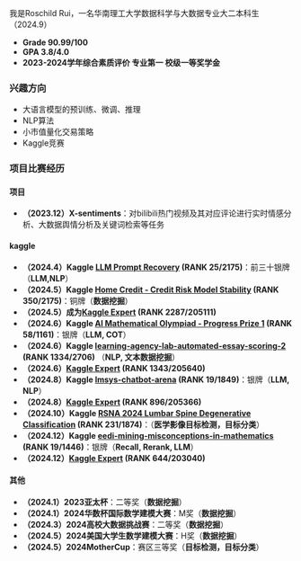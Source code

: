我是Roschild Rui，一名华南理工大学数据科学与大数据专业大二本科生（2024.9）
- **Grade 90.99/100**
- **GPA 3.8/4.0**
- **2023-2024学年综合素质评价 专业第一 校级一等奖学金**

### 兴趣方向
- 大语言模型的预训练、微调、推理
- NLP算法
- 小市值量化交易策略
- Kaggle竞赛

### 项目比赛经历
#### 项目
- **（2023.12）X-sentiments**：对bilibili热门视频及其对应评论进行实时情感分析、大数据舆情分析及关键词检索等任务

#### kaggle 
- **（2024.4）Kaggle [LLM Prompt Recovery](https://www.kaggle.com/competitions/llm-prompt-recovery) (RANK 25/2175)**：前三十银牌 （**LLM,NLP**）
- **（2024.5）Kaggle [Home Credit - Credit Risk Model Stability](https://www.kaggle.com/competitions/home-credit-credit-risk-model-stability) (RANK 350/2175)**：铜牌（**数据挖掘**）
- **（2024.5）成为[Kaggle Expert](https://www.kaggle.com/roschildrui) (RANK 2287/205111)**
- **（2024.6）Kaggle [AI Mathematical Olympiad - Progress Prize 1](https://www.kaggle.com/competitions/ai-mathematical-olympiad-prize) (RANK 58/1161)**：银牌（**LLM, COT**）
- **（2024.6）Kaggle [learning-agency-lab-automated-essay-scoring-2](https://www.kaggle.com/competitions/learning-agency-lab-automated-essay-scoring-2) (RANK 1334/2706)** （**NLP, 文本数据挖掘**）
- **（2024.6）[Kaggle Expert](https://www.kaggle.com/roschildrui) (RANK 1343/205640)**
- **（2024.8）Kaggle [lmsys-chatbot-arena](https://www.kaggle.com/competitions/lmsys-chatbot-arena) (RANK 19/1849)**：银牌（**LLM, NLP**）
- **（2024.8）[Kaggle Expert](https://www.kaggle.com/roschildrui) (RANK 896/205366)**
- **（2024.10）Kaggle [RSNA 2024 Lumbar Spine Degenerative Classification](https://www.kaggle.com/competitions/rsna-2024-lumbar-spine-degenerative-classification)
  (RANK 231/1874)**：（**医学影像目标检测，目标分类**）
- **（2024.12）Kaggle [eedi-mining-misconceptions-in-mathematics](https://www.kaggle.com/competitions/eedi-mining-misconceptions-in-mathematics) (RANK 19/1446)**：银牌（**Recall, Rerank, LLM**）
- **（2024.12）[Kaggle Expert](https://www.kaggle.com/roschildrui) (RANK 644/203040)**


#### 其他
- **（2024.1）2023亚太杯**：二等奖（**数据挖掘**）
- **（2024.1）2024华数杯国际数学建模大赛**：M奖（**数据挖掘**）
- **（2024.3）2024高校大数据挑战赛**：二等奖（**数据挖掘**）
- **（2024.5）2024美国大学生数学建模大赛**：H奖（**数据挖掘**）
- **（2024.5）2024MotherCup**：赛区三等奖（**目标检测，目标分类**）



